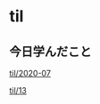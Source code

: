 # til

## 今日学んだこと

[til/2020\-07](https://github.com/tokiohamamatsu/til/blob/master/tir/2020-07.md#13)

[til/13](https://github.com/tokiohamamatsu/til/blob/master/%E6%B4%BB%E5%8B%95%E8%A8%98%E9%8C%B2/07/13.md)
